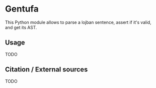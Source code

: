 # Gentufa

This Python module allows to parse a lojban sentence, assert if it's valid, and get its AST.

## Usage

TODO

## Citation / External sources

TODO